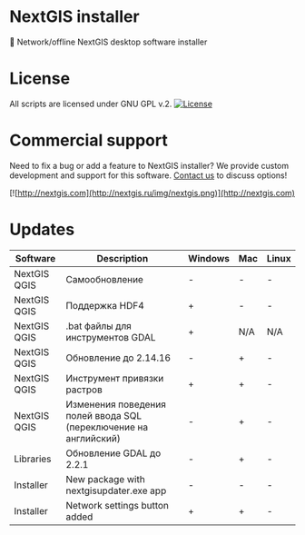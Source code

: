 # NextGIS installer

:dvd: Network/offline NextGIS desktop software installer

# License

All scripts are licensed under GNU GPL v.2.
[![License](https://img.shields.io/badge/License-GPL%20v2-blue.svg?maxAge=2592000)]()

# Commercial support

Need to fix a bug or add a feature to NextGIS installer? We provide custom
development and support for this software.
[Contact us](http://nextgis.ru/en/contact/) to discuss options!

[![http://nextgis.com](http://nextgis.ru/img/nextgis.png)](http://nextgis.com)

# Updates

| Software | Description | Windows | Mac | Linux |
|---|---|---|---|---|
| NextGIS QGIS | Самообновление | - | - | - |
| NextGIS QGIS | Поддержка HDF4 | + | - | - |
| NextGIS QGIS | .bat файлы для  инструментов GDAL | + | N/A | N/A |
| NextGIS QGIS | Обновление до 2.14.16 | - | + | - |
| NextGIS QGIS | Инструмент привязки растров | + | + | - |
| NextGIS QGIS | Изменения поведения полей ввода SQL (переключение на английский) | - | + | - |
| Libraries | Обновление GDAL до 2.2.1 | - | + | - |
| Installer | New package with nextgisupdater.exe app | - | - | - |
| Installer | Network settings button added | + | + | - |
